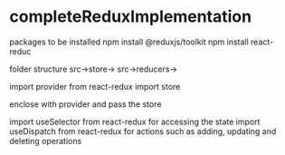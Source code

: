 # completeReduxImplementation
packages to be installed
npm install @reduxjs/toolkit
npm install react-reduc

folder structure
src->store-><store name>
src->reducers-><reducer name>

import provider from react-redux
import store

enclose <App/> with provider and pass the store
<Provider store={store}>
    <App/>
</Provider>

import useSelector from react-redux for accessing the state
import useDispatch from react-redux for actions such as adding, updating and deleting operations
